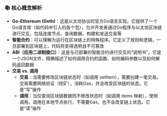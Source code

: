 ### 📚 核心概念解析
- **Go-Ethereum (Geth)**：这是以太坊协议的官方Go语言实现。它提供了一个Go语言库（如代码中引入的各个包），允许开发者通过Go程序与以太坊区块链进行交互，包括连接节点、查询数据、构建和发送交易等
- **智能合约**：可以理解为运行在区块链上的特殊程序。它定义了规则和逻辑，一旦部署到区块链上，代码将变得透明且不可篡改
- **ABI（应用二进制接口）**：这是与已部署的智能合约进行交互的“说明书”。它是一个JSON文件，精确描述了如何调用合约的函数、如何编码参数以及如何解码返回数据
- **交易 vs. 调用**
  - **交易**：当需要修改区块链状态时（如调用 setItem），需要创建一笔交易。交易需要网络验证（挖矿），消耗Gas，并会改变区块链的状态。它是“写”操作
  - **调用**：当仅查询区块链数据而不修改状态时（如调用 items 映射），使用调用。调用在本地节点执行，不需要Gas，也不会改变链上状态。它是“读”操作